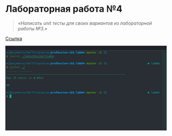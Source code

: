 # Лабораторная работа №4
> _«Написать unit тесты для своих вариантов из лабораторной работы №3.»_  

[Ссылка](https://artemiikabanov.notion.site/4-d9a9aeac33ca432a997b2af556c8e351)

![Запуск тестов в виртуальной среде в терминале](Screenshot_20230530_022403.png)